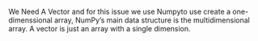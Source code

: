 We Need A Vector and for this issue we use Numpyto use create a one-dimenssional array, NumPy’s main data structure is the multidimensional array. A vector is just an array with a single
dimension.
